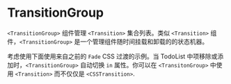 # TransitionGroup

`<TransitionGroup>` 组件管理 `<Transition>` 集合列表。类似 `<Transition>` 组件，`<TransitionGroup>` 是一个管理组件随时间挂载和卸载的的状态机器。

考虑使用下面使用来自之前的 `Fade` CSS 过渡的示例。当 TodoList 中项移除或添加时，`<TransitionGroup>` 自动切换 `in` 属性。你可以在 `<TransitonGroup>` 中使用 `<Transition>` 而不仅仅是 `<CSSTransition>`.